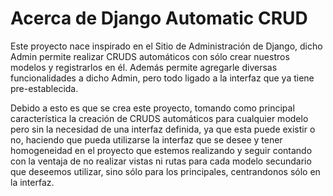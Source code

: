 # Acerca de Django Automatic CRUD

Este proyecto nace inspirado en el Sitio de Administración de Django, dicho Admin permite realizar CRUDS automáticos con sólo crear nuestros modelos y registrarlos en él.
Además permite agregarle diversas funcionalidades a dicho Admin, pero todo ligado a la interfaz que ya tiene pre-establecida.

Debido a esto es que se crea este proyecto, tomando como principal característica la creación de CRUDS automáticos para cualquier modelo pero sin la necesidad de una interfaz definida, ya que esta puede existir o no, haciendo que pueda utilizarse la interfaz que se desee y tener homogeneidad en el proyecto que estemos realizando y seguir contando con la ventaja de no realizar vistas ni rutas para cada modelo secundario que deseemos utilizar, sino sólo para los principales, centrandonos sólo en la interfaz.